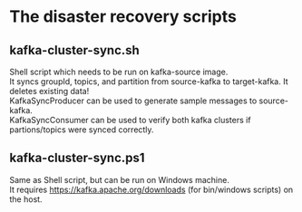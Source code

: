﻿# The disaster recovery scripts
## kafka-cluster-sync.sh
Shell script which needs to be run on kafka-source image.\
It syncs groupId, topics, and partition from source-kafka to target-kafka. It deletes existing data!\
KafkaSyncProducer can be used to generate sample messages to source-kafka.\
KafkaSyncConsumer can be used to verify both kafka clusters if partions/topics were synced correctly.

## kafka-cluster-sync.ps1
Same as Shell script, but can be run on Windows machine.\
It requires https://kafka.apache.org/downloads (for bin/windows scripts) on the host.